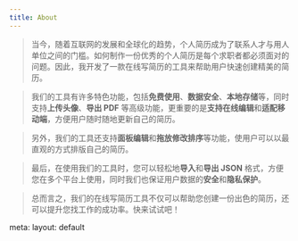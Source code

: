 ```yaml
---
title: About
---
```



> 当今，随着互联网的发展和全球化的趋势，个人简历成为了联系人才与用人单位之间的门槛。如何制作一份优秀的个人简历是每个求职者都必须面对的问题。因此，我开发了一款在线写简历的工具来帮助用户快速创建精美的简历。

> 我们的工具有许多特色功能，包括<b>免费使用</b>、<b>数据安全</b>、<b>本地存储</b>等，同时支持<b>上传头像</b>、<b>导出 PDF</b> 等高级功能，更重要的是<b>支持在线编辑</b>和<b>适配移动端</b>，方便用户随时随地更新自己的简历。

> 另外，我们的工具还支持<b>面板编辑</b>和<b>拖放修改排序</b>等功能，使用户可以以最直观的方式排版自己的简历。

> 最后，在使用我们的工具时，您可以轻松地<b>导入</b>和<b>导出 JSON</b> 格式，方便您在多个平台上使用，同时我们也保证用户数据的<b>安全</b>和<b>隐私保护</b>。

> 总而言之，我们的在线写简历工具不仅可以帮助您创建一份出色的简历，还可以提升您找工作的成功率。快来试试吧！
<route lang="yaml">
meta:
  layout: default
</route>
